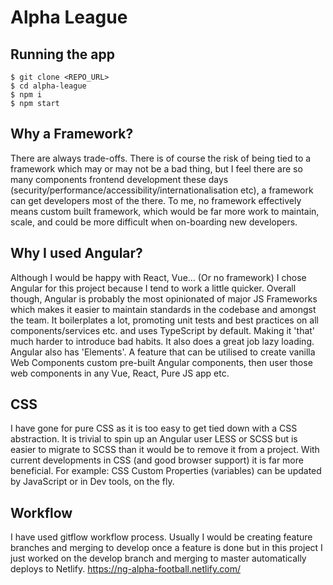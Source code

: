 # Alpha League

## Running the app
	$ git clone <REPO_URL>
	$ cd alpha-league
	$ npm i
	$ npm start 

## Why a Framework?
There are always trade-offs. There is of course the risk of being tied to a framework which may or may not be a bad thing, but I feel there are so many components frontend development these days (security/performance/accessibility/internationalisation etc), a framework can get developers most of the there. To me, no framework effectively means custom built framework, which would be far more work to maintain, scale, and could be more difficult when on-boarding new developers.

## Why I used Angular?
Although I would be happy with React, Vue... (Or no framework) I chose Angular for this project because I tend to work a little quicker. Overall though, Angular is probably the most opinionated of major JS Frameworks which makes it easier to maintain standards in the codebase and amongst the team. It boilerplates a lot, promoting unit tests and best practices on all components/services etc. and uses TypeScript by default. Making it 'that' much harder to introduce bad habits. It also does a great job lazy loading. Angular also has 'Elements'. A feature that can be utilised to create vanilla Web Components custom pre-built Angular components, then user those web components in any Vue, React, Pure JS app etc.

## CSS
I have gone for pure CSS as it is too easy to get tied down with a CSS abstraction. It is trivial to spin up an Angular user LESS or SCSS but is easier to migrate to SCSS than it would be to remove it from a project. With current developments in CSS (and good browser support) it is far more beneficial. For example: CSS Custom Properties (variables) can be updated by JavaScript or in Dev tools, on the fly. 

## Workflow
I have used gitflow workflow process. Usually I would be creating feature branches and merging to develop once a feature is done but in this project I just worked on the develop branch and merging to master automatically deploys to Netlify. https://ng-alpha-football.netlify.com/
